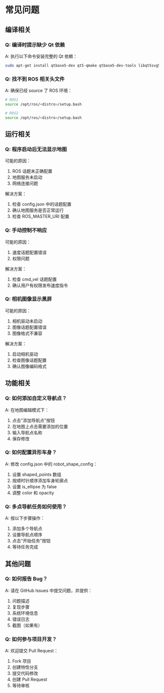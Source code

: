 # 常见问题

## 编译相关

### Q: 编译时提示缺少 Qt 依赖
A: 执行以下命令安装完整的 Qt 依赖：
```bash
sudo apt-get install qtbase5-dev qt5-qmake qtbase5-dev-tools libqt5svg5-dev qtbase5-private-dev -y
```

### Q: 找不到 ROS 相关头文件
A: 确保已经 source 了 ROS 环境：
```bash
# ROS1
source /opt/ros/<distro>/setup.bash

# ROS2
source /opt/ros/<distro>/setup.bash
```

## 运行相关

### Q: 程序启动后无法显示地图
可能的原因：
1. ROS 话题未正确配置
2. 地图服务未启动
3. 网络连接问题

解决方案：
1. 检查 config.json 中的话题配置
2. 确认地图服务是否正常运行
3. 检查 ROS_MASTER_URI 配置

### Q: 手动控制不响应
可能的原因：
1. 速度话题配置错误
2. 权限问题

解决方案：
1. 检查 cmd_vel 话题配置
2. 确认用户有权限发布速度指令

### Q: 相机图像显示黑屏
可能的原因：
1. 相机驱动未启动
2. 图像话题配置错误
3. 图像格式不兼容

解决方案：
1. 启动相机驱动
2. 检查图像话题配置
3. 确认图像编码格式

## 功能相关

### Q: 如何添加自定义导航点？
A: 在地图编辑模式下：
1. 点击"添加导航点"按钮
2. 在地图上点击需要添加的位置
3. 输入导航点名称
4. 保存修改

### Q: 如何配置异形车身？
A: 修改 config.json 中的 robot_shape_config：
1. 设置 shaped_points 数组
2. 按顺时针顺序添加车身轮廓点
3. 设置 is_ellipse 为 false
4. 调整 color 和 opacity

### Q: 多点导航任务如何使用？
A: 按以下步骤操作：
1. 添加多个导航点
2. 设置导航点顺序
3. 点击"开始任务"按钮
4. 等待任务完成

## 其他问题

### Q: 如何报告 Bug？
A: 请在 GitHub Issues 中提交问题，并提供：
1. 问题描述
2. 复现步骤
3. 系统环境信息
4. 错误日志
5. 截图（如果有）

### Q: 如何参与项目开发？
A: 欢迎提交 Pull Request：
1. Fork 项目
2. 创建特性分支
3. 提交代码修改
4. 创建 Pull Request
5. 等待审核 